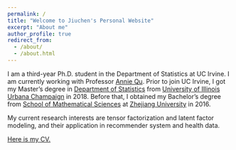 ```yaml
---
permalink: /
title: "Welcome to Jiuchen's Personal Website"
excerpt: "About me"
author_profile: true
redirect_from:
  - /about/
  - /about.html
---
```


I am a third-year Ph.D. student in the Department of Statistics at UC Irvine. I am currently working with Professor [Annie Qu](https://faculty.sites.uci.edu/qulab/). Prior to join UC Irvine, I got my Master’s degree in [Department of Statistics](https://stat.illinois.edu/) from [University of Illinois Urbana Champaign](https://illinois.edu/) in 2018. Before that, I obtained my Bachelor’s degree from [School of Mathematical Sciences](http://www.math.zju.edu.cn/mathen/) at [Zhejiang University](https://www.zju.edu.cn/english/) in 2016.

My current research interests are tensor factorization and latent factor modeling, and their application in recommender system and health data.

[Here is my CV.](http://jiuchenzhang.github.io/files/PHD_CV.pdf)
